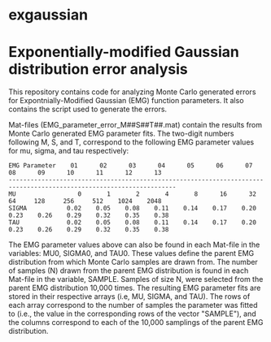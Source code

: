 # exgaussian
# Exponentially-modified Gaussian distribution error analysis


This repository contains code for analyzing Monte Carlo generated errors for Expontnially-Modified Gaussian (EMG) function parameters. It also contains the script used to generate the errors.

Mat-files (EMG_parameter_error_M##S##T##.mat) contain the results from Monte Carlo generated EMG parameter fits. The two-digit numbers following M, S, and T, correspond to the following EMG parameter values for mu, sigma, and tau respectively:

    EMG Parameter    01      02      03      04      05      06      07      08      09      10      11      12      13
    --------------------------------------------------------------------------------------------------------------------
    MU                 0       1       2       4       8      16      32      64     128     256     512    1024    2048
    SIGMA           0.02    0.05    0.08    0.11    0.14    0.17    0.20    0.23    0.26    0.29    0.32    0.35    0.38
    TAU             0.02    0.05    0.08    0.11    0.14    0.17    0.20    0.23    0.26    0.29    0.32    0.35    0.38


The EMG parameter values above can also be found in each Mat-file in the variables: MU0, SIGMA0, and TAU0. These values define the parent EMG distribution from which Monte Carlo samples are drawn from. The number of samples (N) drawn from the parent EMG distribution is found in each Mat-file in the variable, SAMPLE. Samples of size N, were selected from the parent EMG distribution 10,000 times. The resulting EMG parameter fits are stored in their respective arrays (i.e, MU, SIGMA, and TAU). The rows of each array correspond to the number of samples the parameter was fitted to (i.e., the value in the corresponding rows of the vector "SAMPLE"), and the columns correspond to each of the 10,000 samplings of the parent EMG distribution.


